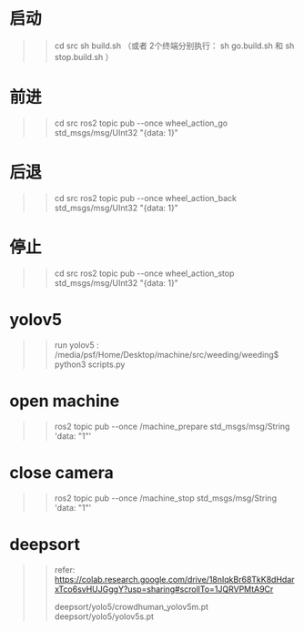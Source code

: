 启动
==================
>> cd src
>>sh build.sh （或者 2个终端分别执行： sh go.build.sh 和 sh  stop.build.sh ）


前进 
==================
>> cd src
>>ros2 topic pub --once wheel_action_go std_msgs/msg/UInt32  "{data: 1}"

后退
==================
>> cd src
>>ros2 topic pub --once wheel_action_back std_msgs/msg/UInt32  "{data: 1}"


停止
==================
>> cd src
>>ros2 topic pub --once wheel_action_stop std_msgs/msg/UInt32  "{data: 1}"

yolov5
==================
>>run yolov5 : /media/psf/Home/Desktop/machine/src/weeding/weeding$ python3 scripts.py 

open machine 
==================
>>ros2 topic pub --once /machine_prepare std_msgs/msg/String 'data: "1"'

close camera
==================
>>ros2 topic pub --once /machine_stop std_msgs/msg/String 'data: "1"'

deepsort
==================
>>refer: https://colab.research.google.com/drive/18nIqkBr68TkK8dHdarxTco6svHUJGggY?usp=sharing#scrollTo=1JQRVPMtA9Cr 
>>  
>>deepsort/yolo5/crowdhuman_yolov5m.pt
>>deepsort/yolo5/yolov5s.pt
